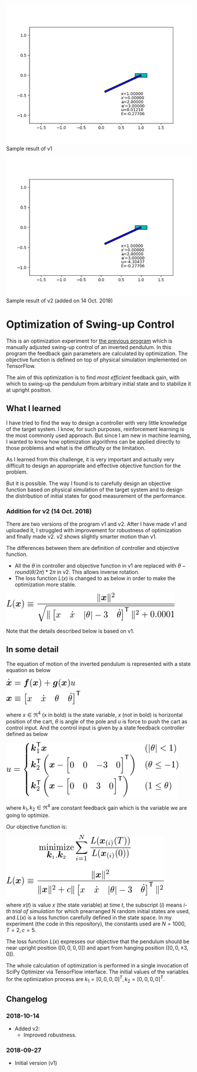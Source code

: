 ﻿![sample_output.gif](figs/sample_output.gif)  
Sample result of v1

![sample_output_v2.gif](figs/sample_output_v2.gif)  
Sample result of v2 (added on 14 Oct. 2018)

# Optimization of Swing-up Control

This is an optimization experiment for [the previous program](../prog04_swing_up_control) which is manually adjusted swing-up control of an inverted pendulum.
In this program the feedback gain parameters are calculated by optimization.
The objective function is defined on top of physical simulation implemented on TensorFlow.

The aim of this optimization is to find *most efficient* feedback gain, with which to swing-up the pendulum from arbitrary initial state and to stabilize it at upright position.


## What I learned

I have tried to find the way to design a controller with very little knowledge of the target system.
I know, for such purposes, reinforcement learning is the most commonly used approach.
But since I am new in machine learning, I wanted to know how optimization algorithms can be applied directly to those problems and what is the difficulty or the limitation.

As I learned from this challenge, it is very important and actually very difficult to design an appropriate and effective objective function for the problem.

But it is possible.
The way I found is to carefully design an objective function based on physical simulation of the target system and to design the distribution of initial states for good measurement of the performance.


### Addition for v2 (14 Oct. 2018)

There are two versions of the program v1 and v2.
After I have made v1 and uploaded it, I struggled with improvement for robustness of optimization and finally made v2.
v2 shows slightly smarter motion than v1.

The differences between them are definition of controller and objective function.

- All the $\theta$ in controller and objective function in v1 are replaced with $\theta - round(\theta / 2\pi) * 2\pi$ in v2. This allows inverse rotation.
- The loss function $L(x)$ is changed to as below in order to make the optimization more stable.

![loss function v2](figs/prog05-e4.png)

Note that the details described below is based on v1.


## In some detail

The equation of motion of the inverted pendulum is represented with a state equation as below

![state equation](figs/prog05-e1.png)

where $x \in \Re^4$ (x in bold) is the state variable, $x$ (not in bold) is horizontal position of the cart, $\theta$ is angle of the pole and $u$ is force to push the cart as control input.
And the control input is given by a state feedback controller defined as below

![control input](figs/prog05-e2.png)

where $k_1, k_2 \in \Re^4$ are constant feedback gain which is the variable we are going to optimize.

Our objective function is:

![objective function](figs/prog05-e3.png)

where $x(t)$ is value $x$ (the state variable) at time $t$, the subscript $(i)$ means *i-th trial of simulation* for which prearranged N random initial states are used,
and $L(x)$ is a loss function carefully defined in the state space.
In my experiment (the code in this repository), the constants used are $N = 1000, T = 2, c = 5$.

The loss function $L(x)$ expresses our objective that the pendulum should be near upright position ($[0, 0, 0, 0]$) and apart from hanging position ($[0, 0, \pm 3, 0]$).

The whole calculation of optimization is performed in a single invocation of SciPy Optimizer via TensorFlow interface.
The initial values of the variables for the optimization process are $k_1 = [0, 0, 0, 0]^T, k_2 = [0, 0, 0, 0]^T$.

## Changelog

### 2018-10-14
- Added v2:
    - Improved robustness.

### 2018-09-27
- Initial version (v1)
